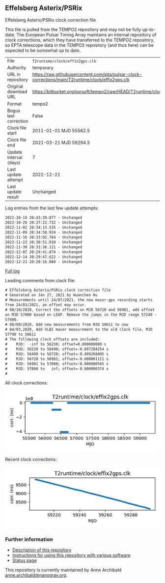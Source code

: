 
## Effelsberg Asterix/PSRix

Effelsberg Asterix/PSRix clock correction file

This file is pulled from the TEMPO2 repository and may not be fully
up-to-date. The European Pulsar Timing Array maintains an internal
repository of clock corrections, which they have transferred to the TEMPO2
repository, so  EPTA telescope data in the TEMPO2 repository (and
thus here) can be expected to be somewhat up to date.

|     |     |
|:--- |:--- |
| File | `T2runtime/clock/effix2gps.clk` |
| Authority | temporary |
| URL in repository | <https://raw.githubusercontent.com/ipta/pulsar-clock-corrections/main/T2runtime/clock/effix2gps.clk> |
| Original download URL | <https://bitbucket.org/psrsoft/tempo2/raw/HEAD/T2runtime/clock/effix2gps.clk> |
| Format | tempo2 |
| Bogus last correction | False |
| Clock file start | 2011-01-01 MJD 55562.5 |
| Clock file end | 2021-03-21 MJD 59294.5 |
| Update interval (days) | 7 |
| Last update attempt | 2022-12-21 |
| Last update result | Unchanged |

Log entries from the last few update attempts:
```
2022-10-19 20:43:39.877 - Unchanged
2022-10-26 20:37:22.732 - Unchanged
2022-11-02 20:34:13.535 - Unchanged
2022-11-09 20:34:50.934 - Unchanged
2022-11-16 20:33:02.764 - Unchanged
2022-11-23 20:30:51.010 - Unchanged
2022-11-30 20:31:26.121 - Unchanged
2022-12-07 20:29:41.074 - Unchanged
2022-12-14 20:29:47.622 - Unchanged
2022-12-21 20:28:16.080 - Unchanged
```
[Full log](https://raw.githubusercontent.com/ipta/pulsar-clock-corrections/main/log/T2runtime/clock/effix2gps.clk.log)

Leading comments from clock file:

    # Effelsberg Asterix/PSRix clock correction file
    # Generated on Jan 27, 2021 by Huanchen Hu
    # Measurements until 24/07/2021, the new maser-gps recording starts from 24/03/2021, an offset may occur.
    # 08/10/2020, Correct the offsets on MJD 56720 and 56981, add offset on MJD 57000 based on LEAP. Remove the jumps in the MJD range 57240 - 57400.
    # 08/09/2020, Add new measurements from MJD 58611 to now
    # 04/03,2020, Add VLBI maser measurement to the old clock file, MJD 57790 to 58611
    # The following clock offsets are included:
    #    MJD:  -inf to 56230; offset=0.000000000 s
    #    MJD: 56230 to 56490; offset=-0.097284254 s
    #    MJD: 56490 to 56720; offset=-0.409268005 s
    #    MJD: 56720 to 56981; offset=-0.000001111 s
    #    MJD: 56981 to 57000; offset=-0.000000545 s
    #    MJD: 57000 to   inf; offset=-0.000000374 s
    #



All clock corrections:

![plot of all clock corrections](effix2gps.clk.png "All corrections")

Recent clock corrections:

![plot of recent clock corrections](effix2gps.clk.short.png "Recent corrections")


### Further information

- [Description of this repository](index.html)
- [Instructions for using this repository with various software](instructions.html)
- [Status page](status.html)



This repository is currently maintained by Anne Archibald <anne.archibald@nanograv.org>.

